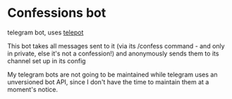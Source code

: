 # Confessions bot
telegram bot, uses [telepot](https://github.com/nickoala/telepot)

This bot takes all messages sent to it (via its /confess command - and only in private, else it's not a confession!) and anonymously sends them to its channel set up in its config

My telegram bots are not going to be maintained while telegram uses an unversioned bot API, since I don't have the time to maintain them at a moment's notice.
